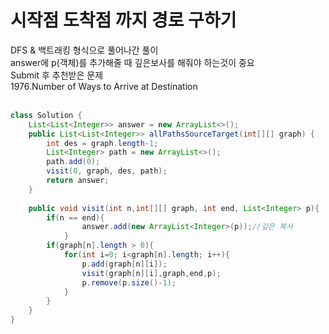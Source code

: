 <h1>시작점 도착점 까지 경로 구하기</h1>
DFS & 백트래킹 형식으로 풀어나간 풀이<br>
answer에 p(객체)를 추가해줄 때 깊은보사를 해줘야 하는것이 중요<br>
Submit 후 추천받은 문제<br>
1976.Number of Ways to Arrive at Destination<br><br>

```java
class Solution {
    List<List<Integer>> answer = new ArrayList<>();
    public List<List<Integer>> allPathsSourceTarget(int[][] graph) {
        int des = graph.length-1;   
        List<Integer> path = new ArrayList<>();
        path.add(0);
        visit(0, graph, des, path);              
        return answer;
    }
    
    public void visit(int n,int[][] graph, int end, List<Integer> p){ 
        if(n == end){
                answer.add(new ArrayList<Integer>(p));//깊은 복사
            } 
        if(graph[n].length > 0){
            for(int i=0; i<graph[n].length; i++){
                p.add(graph[n][i]);
                visit(graph[n][i],graph,end,p);   
                p.remove(p.size()-1);
            }
        }        
    }
}
```

